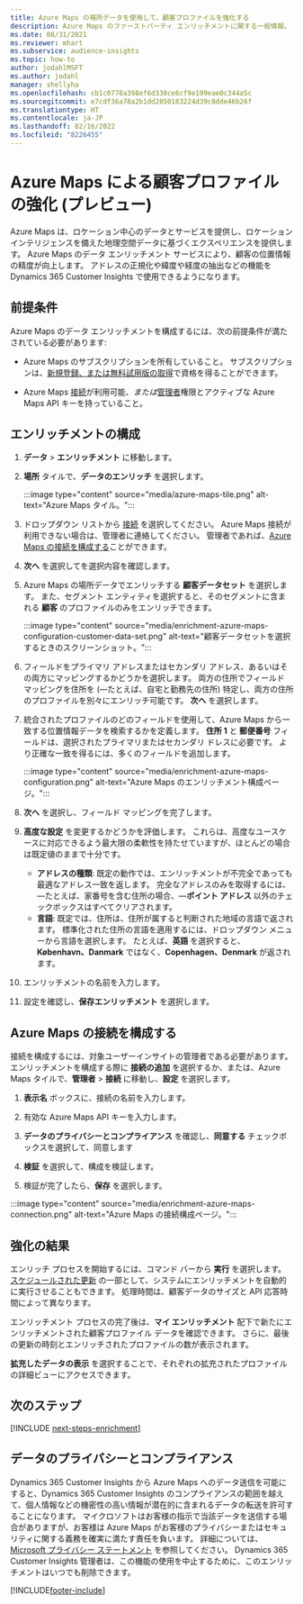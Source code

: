 ```yaml
---
title: Azure Maps の場所データを使用して、顧客プロファイルを強化する
description: Azure Maps のファーストパーティ エンリッチメントに関する一般情報。
ms.date: 08/31/2021
ms.reviewer: mhart
ms.subservice: audience-insights
ms.topic: how-to
author: jodahlMSFT
ms.author: jodahl
manager: shellyha
ms.openlocfilehash: cb1c0778a398ef6d338ce6cf9e199eae0c344a5c
ms.sourcegitcommit: e7cdf36a78a2b1dd2850183224d39c8dde46b26f
ms.translationtype: HT
ms.contentlocale: ja-JP
ms.lasthandoff: 02/16/2022
ms.locfileid: "8226455"
---
```

# <a name="enrichment-of-customer-profiles-with-azure-maps-preview"></a>Azure Maps による顧客プロファイルの強化 (プレビュー)

Azure Maps は、ロケーション中心のデータとサービスを提供し、ロケーション インテリジェンスを備えた地理空間データに基づくエクスペリエンスを提供します。 Azure Maps のデータ エンリッチメント サービスにより、顧客の位置情報の精度が向上します。 アドレスの正規化や緯度や経度の抽出などの機能を Dynamics 365 Customer Insights で使用できるようになります。

## <a name="prerequisites"></a>前提条件

Azure Maps のデータ エンリッチメントを構成するには、次の前提条件が満たされている必要があります:

- Azure Maps のサブスクリプションを所有していること。 サブスクリプションは、[新規登録、または無料試用版の取得](https://azure.microsoft.com/services/azure-maps/)で資格を得ることができます。

- Azure Maps [接続](connections.md)が利用可能、*または*[管理者](permissions.md#administrator)権限とアクティブな Azure Maps API キーを持っていること。

## <a name="configure-the-enrichment"></a>エンリッチメントの構成

1. **データ** > **エンリッチメント** に移動します。 

1. **場所** タイルで、**データのエンリッチ** を選択します。

   :::image type="content" source="media/azure-maps-tile.png" alt-text="Azure Maps タイル。":::

1. ドロップダウン リストから [接続](connections.md) を選択してください。 Azure Maps 接続が利用できない場合は、管理者に連絡してください。 管理者であれば、[Azure Maps の接続を構成する](#configure-the-connection-for-azure-maps)ことができます。 

1. **次へ** を選択してを選択内容を確認します。

1. Azure Maps の場所データでエンリッチする **顧客データセット** を選択します。 また、セグメント エンティティを選択すると、そのセグメントに含まれる **顧客** のプロファイルのみをエンリッチできます。

    :::image type="content" source="media/enrichment-azure-maps-configuration-customer-data-set.png" alt-text="顧客データセットを選択するときのスクリーンショット。":::

1. フィールドをプライマリ アドレスまたはセカンダリ アドレス、あるいはその両方にマッピングするかどうかを選択します。 両方の住所でフィールド マッピングを住所を (&mdash;たとえば、自宅と勤務先の住所) 特定し、両方の住所のプロファイルを別々にエンリッチ可能です。 **次へ** を選択します。

1. 統合されたプロファイルのどのフィールドを使用して、Azure Maps から一致する位置情報データを検索するかを定義します。 **住所 1** と **郵便番号** フィールドは、選択されたプライマリまたはセカンダリ ドレスに必要です。 より正確な一致を得るには、多くのフィールドを追加します。

   :::image type="content" source="media/enrichment-azure-maps-configuration.png" alt-text="Azure Maps のエンリッチメント構成ページ。":::

1. **次へ** を選択し、フィールド マッピングを完了します。

1. **高度な設定** を変更するかどうかを評価します。 これらは、高度なユースケースに対応できるよう最大限の柔軟性を持たせていますが、ほとんどの場合は既定値のままで十分です。
   - **アドレスの種類**: 既定の動作では、エンリッチメントが不完全であっても最適なアドレス一致を返します。 完全なアドレスのみを取得するには、&mdash;たとえば、家番号を含む住所の場合、&mdash;**ポイント アドレス** 以外のチェックボックスはすべてクリアされます。 
   - **言語**: 既定では、住所は、住所が属すると判断された地域の言語で返されます。 標準化された住所の言語を適用するには、ドロップダウン メニューから言語を選択します。 たとえば、**英語** を選択すると、 **København、Danmark** ではなく、**Copenhagen、Denmark** が返されます。

1. エンリッチメントの名前を入力します。

1. 設定を確認し、**保存エンリッチメント** を選択します。

## <a name="configure-the-connection-for-azure-maps"></a>Azure Maps の接続を構成する

接続を構成するには、対象ユーザーインサイトの管理者である必要があります。 エンリッチメントを構成する際に **接続の追加** を選択するか、または、Azure Maps タイルで、**管理者** > **接続** に移動し、**設定** を選択します。

1. **表示名** ボックスに、接続の名前を入力します。

1. 有効な Azure Maps API キーを入力します。

1. **データのプライバシーとコンプライアンス** を確認し、**同意する** チェックボックスを選択して、同意します

1. **検証** を選択して、構成を検証します。

1. 検証が完了したら、**保存** を選択します。

:::image type="content" source="media/enrichment-azure-maps-connection.png" alt-text="Azure Maps の接続構成ページ。":::

## <a name="enrichment-results"></a>強化の結果

エンリッチ プロセスを開始するには、コマンド バーから **実行** を選択します。 [スケジュールされた更新](system.md#schedule-tab) の一部として、システムにエンリッチメントを自動的に実行させることもできます。 処理時間は、顧客データのサイズと API 応答時間によって異なります。

エンリッチメント プロセスの完了後は、**マイ エンリッチメント** 配下で新たにエンリッチメントされた顧客プロファイル データを確認できます。 さらに、最後の更新の時刻とエンリッチされたプロファイルの数が表示されます。

**拡充したデータの表示** を選択することで、それぞれの拡充されたプロファイルの詳細ビューにアクセスできます。

## <a name="next-steps"></a>次のステップ

[!INCLUDE [next-steps-enrichment](../includes/next-steps-enrichment.md)]

## <a name="data-privacy-and-compliance"></a>データのプライバシーとコンプライアンス

Dynamics 365 Customer Insights から Azure Maps へのデータ送信を可能にすると、Dynamics 365 Customer Insights のコンプライアンスの範囲を越えて、個人情報などの機密性の高い情報が潜在的に含まれるデータの転送を許可することになります。 マイクロソフトはお客様の指示で当該データを送信する場合がありますが、お客様は Azure Maps がお客様のプライバシーまたはセキュリティに関する義務を確実に満たす責任を負います。 詳細については、[Microsoft プライバシー ステートメント](https://go.microsoft.com/fwlink/?linkid=396732) を参照してください。
Dynamics 365 Customer Insights 管理者は、この機能の使用を中止するために、このエンリッチメントはいつでも削除できます。

[!INCLUDE[footer-include](../includes/footer-banner.md)]

